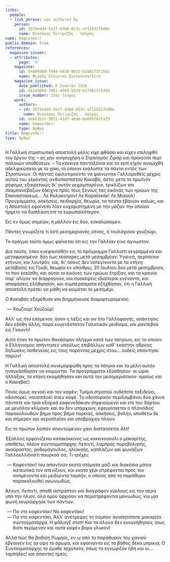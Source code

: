 ```yaml
---
links:
  people:
  - link_phrase: was authored by
    person:
      id: 3574edd4-5e27-43b6-853c-af118327b90e
      name: Νικόλαος Πετιμεζάς - Λαύρας
name: Καφεντάκι!
public-domain: true
references:
  magazine-issues:
  - attributes:
      page: '3'
    magazine:
      id: 0e609d69-f994-4930-8812-b188175f35d1
      name: Μεγάλη Ελληνική Εγκυκλοπαίδεια
    magazine_issue:
      date_published: 6 Ιουνίου 1926
      id: da143003-7401-4969-b529-b1746cfc5309
      issue_number: 15ον Τεύχος
    work:
      authors:
      - id: 3574edd4-5e27-43b6-853c-af118327b90e
        name: Νικόλαος Πετιμεζάς - Λαύρας
      id: be813b1c-50f2-41d7-aba6-6a895f82fa35
      name: Καφεντάκι!
      type: Άρθρο
title: Καφεντάκι!
type: Άρθρο
---
```


<main class="content" itemprop="text">
<p>Η Γαλλική στρατιωτική αποστολή μόλις είχε φθάσει και είχεν επιληφθή του έργου της &ndash; ας μην ανησυχήση ο Στρατηγός
Ζιράρ και πρόκειται περί παλαιών υποθέσεων. &ndash; Τα κόκκινα πανταλόνια και τα κεπί είχον αναμιχθή αδελφικώτατα με το
χακί, το οποίον εκάλυπτε τα πάντα εντός των Στρατώνων. Οι πάντες εφιλοτιμούντο να φαίνωνται Γαλλομαθείς μέχρις αυτού του
γέροντος ανθυπασπιστού Κακαβά, όστις μετά το πρωϊνόν ρόφημα, εξαιρετικώς δι' αυτόν κεχριμπαρένιο, τρικλίζων και
σκαμπανεβάζων έδειχνε προς τους ξένους τας εικόνας των ηρώων της Επαναστάσεως... Λε Κολοκοτρόν! Λε Καραϊσκάκ! Λε Μιαούλ!
Προγράμματα, ασκήσεις, πειθαρχία, θεωρία, τα πάντα έβαινον καλώς, και η Αποστολή εφαίνετο λίαν ευχαριστημένη με την
μάζαν την οποίαν ήρχετο να διαπλάση επί το ευρωπαϊκότερον.</p>

<p>Εις εν όμως σημείον, ή μάλλον εις δύο, εσκαλώσαμεν.</p>

<p>Πάντες γνωρίζετε τι εστί μεσημεριανός ύπνος, ή τουλάχισον χουζούρι.</p>

<p>Το πράγμα τούτο όμως φαίνεται ότι εις την Γαλλίαν είνε άγνωστον.</p>

<p>Δια ταύτα, όταν ενεφανίσθην εις το πρόγραμμα Γαλλιστί γεγραμμένα και μεταφρασμένα: δύο έως τέσσαρες μετά μεσημβρίαν:
Υγιεινή, περίπατον κτηνών, και λουτρόν, και, δι' όσους δεν κατεγίνοντο με τα κτήνη: μετάβασις εις Γουδί, θεωρία εν
υπαίθρω, 20 Ιουλίου δύο μετά μεσημβρίαν, το παν εσείσθη, και αύται αι εικόνες των ηρώων έτριξαν, και τα κρανία παρ'
ολίγον να διαρραγούν, και συσκέψεις ιδιαίτεραι εγένοντο, και αποφάσεις ελήθφησαν, και συμπεράσματα εξήχθησαν, ότι η
Γαλλική αποστολή πρέπει να μάθη να κοιμάται το μεσημέρι.</p>

<p>Ο Κακαβάς εξεμέθυσε και διηρμήνευσε διαμαρτυρόμενος:</p>

<ol style="list-style-type: '&mdash; '">
  <li>Χουζούρ! Χουζούρ!</li>
</ol>

<p>Αλλ' ως ήτο επόμενον, όσον η λέξις και αν ήτο Γαλλοφανής, απάντησις δεν εδόθη άλλη, παρά ευγενέστατον Γαλατικόν
μειδίαμα, και ραντεβού εις Γκουντί!</p>

<p>Αυτό ήταν το πρώτον θανάσιμον πλήγμα κατά των πατρίων, εις το οποίον ο Ελληνισμός απήντησεν υπούλως επιβάλλων καθ'
εκάστην αθρόας δηλώσεις ασθενείας εις τους παρόντας μέχρις ότου... ουδείς απάντησε: παρών!</p>

<p>Η Γαλλική αποστολή συνεμορφώθη προς τα πάτρια και τα μέλη αυτήν ηναγκάσθησαν να κοιμώνται. Τα προγράμματα εξύσθησαν· αι
ώραι ήλλαξαν, τα κτήνη εκοιμήθησαν και αυτά τον μεσημεριάτικον· ομοίως και ο Κακαβάς!</p>

<p>Ποιός όμως αγνοεί και τον καφέν; Τμήμα στρατού ουδέποτε ταξιδεύει, οδοιπορεί, ναυσιπλοεί άνευ καφέ. Το οδοιπορικόν
περιλαμβάνει δύο χάνια πάντοτε και τρία εξοχικά καφενεδάκιαν σημειούμενα και επί του Χάρτου με μεγάλην κλίμακα· και αν
δεν υπάρχουν, εφευρίσκεται ο πλανόδιος παρακολουθών βήμα προς βήμα πορείας, ασκήσεις, βολήν, υποθέτω δε και σήμερον και
αεροπλοΐαν και υποβρύχιον πλουν.</p>

<p>Εις το πρώτον λοιπόν απαντώμενον χάνι διατάσσεται Αλτ!</p>

<p>Έξαλλος εμφανίζεται κατακόκκινος ως κοκκινογούλι ο μακαρίτης, υποθέτω, πλέον συνταγματάρχης Λεπιντί, λαμπρός
πυροβολητής, ακούραστος, ροδομάγουλος, ηλιοκαής, καπλάζων και φωνάζων Γαλλοελληνιστί πουρκοά σα; Τι τρέχει;</p>

<ol style="list-style-type: '&mdash; '">
  <li>
    Καφεντάκι! του απαντούν εκατό στόματα μαζί και διακόσια μάτια ικετευτικά τον ατενίζουν, και εκατό χέρι στρέφονται
    προς τον αναμένοντα και μειδιώντα ταμπήν, ο οποίος από το παράθυρο παρακολουθεί αγωνιωδώς.
  </li>
</ol>

<p>Άλογο, Λεπιντί, σπαθί αστράπτον και διαγράφον κύκλους εις τον αέρα υπό την ήλιον, όλα ομού άρχισαν να περιστρέφονται
μανιωδώς, και μία φωνή εκυριάρχησε των πάντων.</p>

<ol style="list-style-type: '&mdash; '">
  <li>Πα ντε καφεντάκι! Νο καφεντάκι!</li>
  <li>
    Πα ντε καφεντάκι; Αλλ' ανέτρεψες το σύμπαν αγαπητότατε μακαρίτα συνταγματάρχα. Η φάλαγξ στοπ! Και τα άλογα δεν
    εκουνήθησαν, ίσως διότι περίμεναν και αυτά καφέν βαρύ γλυκόν!
  </li>
</ol>

<p>Αλλά πώς θα βαδίση Ρωμηός, εν ω από το παράθυρον του χανιού έβγαινεν εις τα ύψη το άρωμα, και εφαίνοντο εις το βάθος
δέκα μπρίκια; Ο Συνταγματάρχης το έμαθε ταχύτατα, όπως το εγνώριζον ήδη και οι... ταμπήδες! και άπαντες ημείς.</p>
</main>
